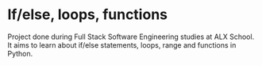 # If/else, loops, functions
Project done during Full Stack Software Engineering studies at ALX School. It aims to learn about if/else statements, loops, range and functions in Python.
